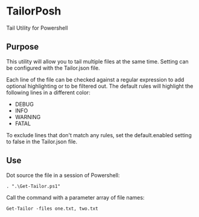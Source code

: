 # TailorPosh
Tail Utility for Powershell

## Purpose
This utility will allow you to tail multiple files at the same time.  Setting can be configured with the Tailor.json file.

Each line of the file can be checked against a regular expression to add optional highlighting or to be filtered out.
The default rules will highlight the following lines in a different color:

  * DEBUG
  * INFO
  * WARNING
  * FATAL

To exclude lines that don't match any rules, set the default.enabled setting to false in the Tailor.json file.

## Use

Dot source the file in a session of Powershell:

    . ".\Get-Tailor.ps1"

Call the command with a parameter array of file names:

    Get-Tailor -files one.txt, two.txt
